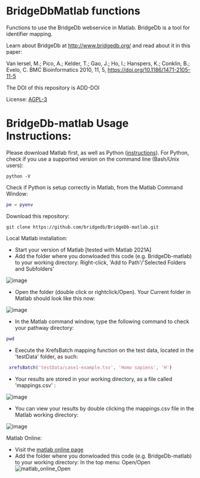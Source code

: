 # BridgeDbMatlab functions

Functions to use the BridgeDb webservice in Matlab. BridgeDb is a tool for identifier mapping.

Learn about BridgeDb at http://www.bridgedb.org/ and read about it in this paper:

Van Iersel, M.;  Pico, A.;  Kelder, T.;  Gao, J.;  Ho, I.;   Hanspers, K.;  Conklin, B.;  Evelo, C. BMC Bioinformatics 2010, 11, 5, https://doi.org/10.1186/1471-2105-11-5

The DOI of this repository is ADD-DOI

License: [AGPL-3](../main/LICENSE.txt)


# BridgeDb-matlab Usage Instructions:

Please download Matlab first, as well as Python ([instructions](https://nl.mathworks.com/help/matlab/matlab_external/install-supported-python-implementation.html)).
For Python, check if you use a supported version on the command line (Bash/Unix users):
```
python -V
```
Check if Python is setup correctly in Matlab, from the Matlab Command Window:

```Matlab
pe = pyenv
```
Download this repository:
```
git clone https://github.com/bridgedb/BridgeDb-matlab.git
```
Local Matlab installation:
- Start your version of Matlab [tested with Matlab 2021A]
- Add the folder where you donwloaded this code (e.g. BridgeDb-matlab) to your working directory:
Right-click, 'Add to Path'/'Selected Folders and Subfolders'

![image](https://user-images.githubusercontent.com/26277832/128179863-0ec98cfc-a93b-4600-a24e-44e08fed04f3.png)

- Open the folder (double click or rightclick/Open).
Your Current folder in Matlab should look like this now:

![image](https://user-images.githubusercontent.com/26277832/128179968-e1d504e5-8622-461f-af70-ad23b205a0a4.png)

- In the Matlab command window, type the following command to check your pathway directory:
```Matlab
pwd
```
- Execute the XrefsBatch mapping function on the test data, located in the 'testData' folder, as such:
```Matlab
 xrefsBatch('testData/case1-example.tsv', 'Homo sapiens', 'H')
 ```
- Your results are stored in your working directory, as a file called 'mappings.csv' :

![image](https://user-images.githubusercontent.com/26277832/128185709-f21fd6d6-5ee8-422b-b224-6e2398e0aa41.png)

- You can view your results by double clicking the mappings.csv file in the Matlab working directory:

![image](https://user-images.githubusercontent.com/26277832/128186171-d2e5beb9-48a7-4b87-9616-7d90b618afd7.png)


Matlab Online:
- Visit the [matlab online page](https://www.mathworks.com/products/matlab-online.html)
- Add the folder where you donwloaded this code (e.g. BridgeDb-matlab) to your working directory:
In the top menu: Open/Open
![matlab_online_Open](https://user-images.githubusercontent.com/26277832/133567815-b9ec831b-dfa9-4b69-a5d6-37addfe449a8.png)
